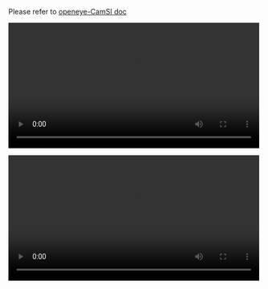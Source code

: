 Please refer to [openeye-CamSI doc](https://github.com/chili-chips-ba/openeye-CamSI/tree/main/0.doc) 


<video src="video/qt_udp.mp4" width="500px" controls></video>


<video src="video/python_udp.mp4" width="500px" controls></video>

